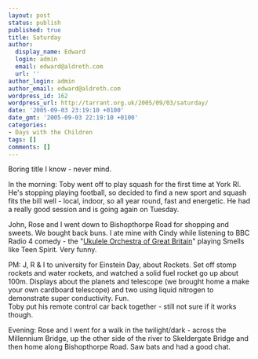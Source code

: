 ```yaml
---
layout: post
status: publish
published: true
title: Saturday
author:
  display_name: Edward
  login: admin
  email: edward@aldreth.com
  url: ''
author_login: admin
author_email: edward@aldreth.com
wordpress_id: 162
wordpress_url: http://tarrant.org.uk/2005/09/03/saturday/
date: '2005-09-03 23:19:10 +0100'
date_gmt: '2005-09-03 22:19:10 +0100'
categories:
- Days with the Children
tags: []
comments: []
---
```

<p>Boring title I know - never mind.</p>
<p>In the morning: Toby went off to play squash for the first time at York RI.  He's stopping playing football, so decided to find a new sport and squash fits the bill well - local, indoor, so all year round, fast and energetic.  He had a really good session and is going again on Tuesday.</p>
<p>John, Rose and I went down to Bishopthorpe Road for shopping and sweets.  We bought back buns.  I ate mine with Cindy while listening to BBC Radio 4 comedy - the "<a href="http://www.ukuleleorchestra.com/">Ukulele Orchestra of Great Britain</a>" playing Smells like Teen Spirit.  Very funny.</p>
<p>PM: J, R & I to university for Einstein Day, about Rockets.  Set off stomp rockets and water rockets, and watched a solid fuel rocket go up about 100m.  Displays about the planets and telescope (we brought home a make your own cardboard telescope) and two using liquid nitrogen to demonstrate super conductivity.  Fun.<br />
Toby put his remote control car back together - still not sure if it works though.</p>
<p>Evening:  Rose and I went for a walk in the twilight/dark - across the Millennium Bridge, up the other side of the river to Skeldergate Bridge and then home along Bishopthorpe Road.  Saw bats and had a good chat.</p>
